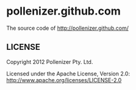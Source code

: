 pollenizer.github.com
======

The source code of http://pollenizer.github.com/

LICENSE
------------

Copyright 2012 Pollenizer Pty. Ltd.

Licensed under the Apache License, Version 2.0: http://www.apache.org/licenses/LICENSE-2.0
